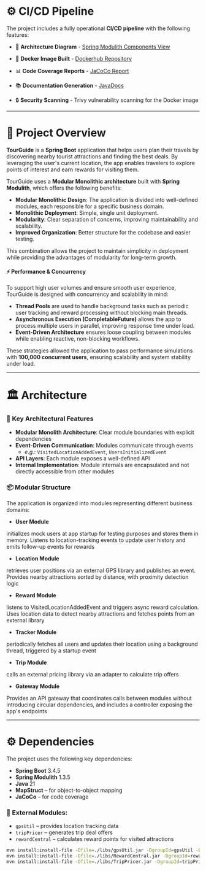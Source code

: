 # ⚙️ CI/CD Pipeline

The project includes a fully operational **CI/CD pipeline** with the following features:


- 📐 **Architecture Diagram** - [Spring Modulith Components View](https://mr-boubakour.github.io/p8-DistributedSystems-spring-modulith/architecture-diagram.png)


- 🐳 **Docker Image Built** - [Dockerhub Repository](https://hub.docker.com/r/redikan7/tourguide_modulith/tags)


- 📊 **Code Coverage Reports** - [JaCoCo Report](https://mr-boubakour.github.io/p8-DistributedSystems-spring-modulith/jacoco/)


- 📚 **Documentation Generation** - [JavaDocs](https://mr-boubakour.github.io/p8-DistributedSystems-spring-modulith/javadocs/)


- 🔒 **Security Scanning** - Trivy vulnerability scanning for the Docker image

---

# 📄 Project Overview

**TourGuide** is a **Spring Boot** application that helps users plan their travels by discovering nearby tourist attractions and finding the best deals. By leveraging the user's current location, the app enables travelers to explore points of interest and earn rewards for visiting them.

TourGuide uses a **Modular Monolithic architecture** built with **Spring Modulith**, which offers the following benefits:

- **Modular Monolithic Design**: The application is divided into well-defined modules, each responsible for a specific business domain.
- **Monolithic Deployment**: Simple, single unit deployment.
- **Modularity**: Clear separation of concerns, improving maintainability and scalability.
- **Improved Organization**: Better structure for the codebase and easier testing.

This combination allows the project to maintain simplicity in deployment while providing the advantages of modularity for long-term growth.

#### ⚡ Performance & Concurrency

To support high user volumes and ensure smooth user experience, TourGuide is designed with concurrency and scalability in mind:

- **Thread Pools** are used to handle background tasks such as periodic user tracking and reward processing without blocking main threads.
- **Asynchronous Execution (CompletableFuture)** allows the app to process multiple users in parallel, improving response time under load.
- **Event-Driven Architecture** ensures loose coupling between modules while enabling reactive, non-blocking workflows.

These strategies allowed the application to pass performance simulations with **100,000 concurrent users**, ensuring scalability and system stability under load.

---

# 🏛️ Architecture

### 🧩 Key Architectural Features

- **Modular Monolith Architecture**: Clear module boundaries with explicit dependencies
- **Event-Driven Communication**: Modules communicate through events
    - _e.g._: `VisitedLocationAddedEvent`, `UsersInitializedEvent`
- **API Layers**: Each module exposes a well-defined API
- **Internal Implementation**: Module internals are encapsulated and not directly accessible from other modules

### 📦 Modular Structure

The application is organized into modules representing different business domains:

- **User Module**

initializes mock users at app startup for testing purposes and stores them in memory.
Listens to location-tracking events to update user history and emits follow-up events for rewards

- **Location Module**

retrieves user positions via an external GPS library and publishes an event.
Provides nearby attractions sorted by distance, with proximity detection logic

- **Reward Module**

listens to VisitedLocationAddedEvent and triggers async reward calculation. 
Uses location data to detect nearby attractions and fetches points from an external library

- **Tracker Module**

periodically fetches all users and updates their location using a background thread, triggered by a startup event

- **Trip Module**
  
calls an external pricing library via an adapter to calculate trip offers

- **Gateway Module**

Provides an API gateway that coordinates calls between modules without introducing circular dependencies, and includes a controller exposing the app's endpoints

---

# ⚙️ Dependencies

The project uses the following key dependencies:

- **Spring Boot** 3.4.5
- **Spring Modulith** 1.3.5
- **Java** 21
- **MapStruct** – for object-to-object mapping
- **JaCoCo** – for code coverage

### 🔗 External Modules:

- `gpsUtil` – provides location tracking data
- `tripPricer` – generates trip deal offers
- `rewardCentral` – calculates reward points for visited attractions

```bash
mvn install:install-file -Dfile=./libs/gpsUtil.jar -DgroupId=gpsUtil -DartifactId=gpsUtil -Dversion=1.0.0 -Dpackaging=jar
mvn install:install-file -Dfile=./libs/RewardCentral.jar -DgroupId=rewardCentral -DartifactId=rewardCentral -Dversion=1.0.0 -Dpackaging=jar
mvn install:install-file -Dfile=./libs/TripPricer.jar -DgroupId=tripPricer -DartifactId=tripPricer -Dversion=1.0.0 -Dpackaging=jar
```

